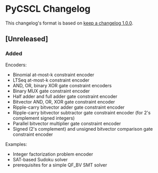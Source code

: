 # PyCSCL Changelog

This changelog's format is based on [keep a changelog 1.0.0](https://keepachangelog.com/en/1.0.0/).

## [Unreleased]
### Added
Encoders:
- Binomial at-most-k constraint encoder
- LTSeq at-most-k constraint encoder
- AND, OR, binary XOR gate constraint encoders
- Binary MUX gate constraint encoder
- Half adder and full adder gate constraint encoder
- Bitvector AND, OR, XOR gate constraint encoder
- Ripple-carry bitvector adder gate constraint encoder
- Ripple-carry bitvector subtractor gate constraint encoder (for 2's complement signed integers)
- Parallel bitvector multiplier gate constraint encoder
- Signed (2's complement) and unsigned bitvector comparison gate constraint encoder

Examples:
- Integer factorization problem encoder
- SAT-based Sudoku solver
- prerequisites for a simple QF_BV SMT solver
